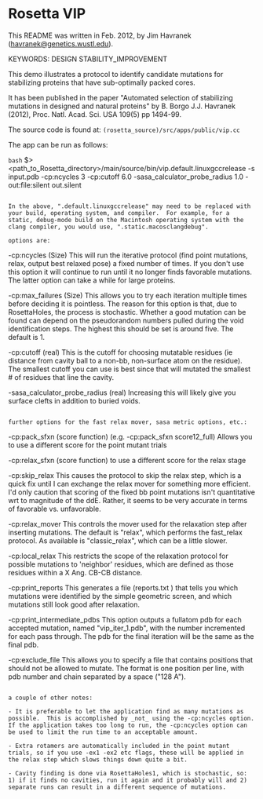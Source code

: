 # Rosetta VIP

This README was written in Feb. 2012, by Jim Havranek (havranek@genetics.wustl.edu).

KEYWORDS: DESIGN STABILITY_IMPROVEMENT

This demo illustrates a protocol to identify candidate mutations for stabilizing proteins that have sub-optimally packed cores.

It has been published in the paper "Automated selection of stabilizing mutations in designed and natural proteins" by B. Borgo J.J. Havranek (2012), Proc. Natl. Acad. Sci. USA 109(5) pp 1494-99.

The source code is found at:  `(rosetta_source)/src/apps/public/vip.cc`

The app can be run as follows:

```bash```
$> <path_to_Rosetta_directory>/main/source/bin/vip.default.linuxgccrelease -s input.pdb -cp:ncycles 3 -cp:cutoff 6.0 -sasa_calculator_probe_radius 1.0 -out:file:silent out.silent
```

In the above, ".default.linuxgccrelease" may need to be replaced with your build, operating system, and compiler.  For example, for a static, debug-mode build on the Macintosh operating system with the clang compiler, you would use, ".static.macosclangdebug".

options are:

```
-cp:ncycles (Size)
	This will run the iterative protocol (find point mutations, relax, output best relaxed pose) a fixed number of times. If you don't use this option it will continue to run until it no longer finds favorable mutations. The latter option can take a while for large proteins.

-cp:max_failures (Size)
	This allows you to try each iteration multiple times before deciding it is pointless.  The reason for this option is that, due to RosettaHoles, the process is stochastic.  Whether a good mutation can be found can depend on the pseudorandom numbers pulled during the void identification steps.  The highest this should be set is around five.  The default is 1.

-cp:cutoff (real)
	This is the cutoff for choosing mutatable residues (ie distance from cavity ball to a non-bb, non-surface atom on the residue). The smallest cutoff you can use is best since that will mutated the smallest # of residues that line the cavity.

-sasa_calculator_probe_radius (real) Increasing this will likely give you surface clefts in addition to buried voids.
```

further options for the fast relax mover, sasa metric options, etc.:

```
-cp:pack_sfxn (score function) (e.g. -cp:pack_sfxn score12_full)
	Allows you to use a different score for the point mutant trials

-cp:relax_sfxn (score function) to use a different score for the relax stage

-cp:skip_relax
This causes the protocol to skip the relax step, which is a quick fix until I can exchange the relax mover for something more efficient. I'd only caution that scoring of the fixed bb point mutations isn't quantitative wrt to magnitude of the ddE. Rather, it seems to be very accurate in terms of favorable vs. unfavorable.

-cp:relax_mover
This controls the mover used for the relaxation step after inserting mutations.  The default is "relax", which performs the fast_relax protocol.  As available is "classic_relax", which can be a little slower.

-cp:local_relax
This restricts the scope of the relaxation protocol for possible mutations to 'neighbor' residues, which are defined as those residues within a X Ang. CB-CB distance.

-cp:print_reports
This generates a file (reports.txt ) that tells you which mutations were identified by the simple geometric screen, and which mutations still look good after relaxation.

-cp:print_intermediate_pdbs
This option outputs a fullatom pdb for each accepted mutation, named "vip_iter_1.pdb", with the number incremented for each pass through.  The pdb for the final iteration will be the same as the final pdb.

-cp:exclude_file
This allows you to specify a file that contains positions that should not be allowed to mutate.  The format is one position per line, with pdb number and chain separated by a space ("128 A").
```

a couple of other notes:

- It is preferable to let the application find as many mutations as possible.  This is accomplished by _not_ using the -cp:ncycles option.  If the application takes too long to run, the -cp:ncycles option can be used to limit the run time to an acceptable amount.

- Extra rotamers are automatically included in the point mutant trials, so if you use -ex1 -ex2 etc flags, these will be applied in the relax step which slows things down quite a bit.

- Cavity finding is done via RosettaHoles1, which is stochastic, so:  1) if it finds no cavities, run it again and it probably will and 2) separate runs can result in a different sequence of mutations.

